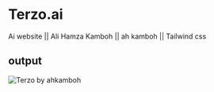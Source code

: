 # Terzo.ai
Ai website || Ali Hamza Kamboh || ah kamboh || Tailwind css 
## output
![Terzo by ahkamboh](https://github.com/ahkamboh/Terzo.ai/assets/123060177/18633d91-84f6-4482-abe4-39e0ea318e23)
